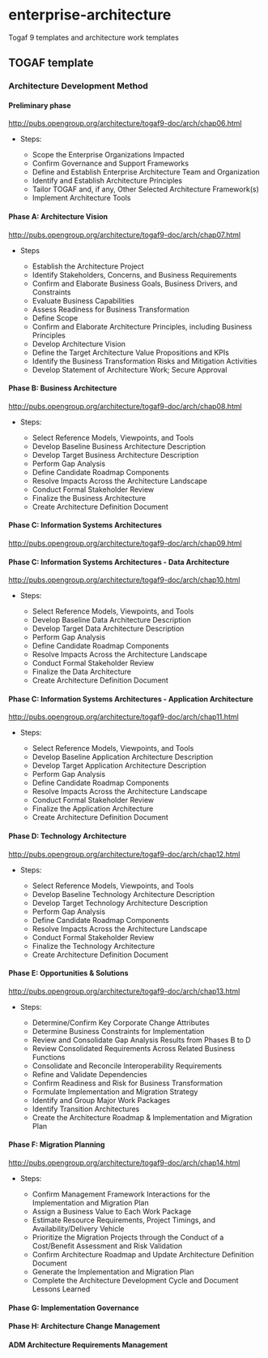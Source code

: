 # enterprise-architecture

Togaf 9 templates and architecture work templates

## TOGAF template
### Architecture Development Method
#### Preliminary phase

http://pubs.opengroup.org/architecture/togaf9-doc/arch/chap06.html

* Steps:

    * Scope the Enterprise Organizations Impacted
    * Confirm Governance and Support Frameworks
    * Define and Establish Enterprise Architecture Team and Organization
    * Identify and Establish Architecture Principles
    * Tailor TOGAF and, if any, Other Selected Architecture Framework(s)
    * Implement Architecture Tools

#### Phase A: Architecture Vision

http://pubs.opengroup.org/architecture/togaf9-doc/arch/chap07.html

* Steps

    * Establish the Architecture Project
    * Identify Stakeholders, Concerns, and Business Requirements
    * Confirm and Elaborate Business Goals, Business Drivers, and Constraints
    * Evaluate Business Capabilities
    * Assess Readiness for Business Transformation
    * Define Scope
    * Confirm and Elaborate Architecture Principles, including Business Principles
    * Develop Architecture Vision
    * Define the Target Architecture Value Propositions and KPIs
    * Identify the Business Transformation Risks and Mitigation Activities
    * Develop Statement of Architecture Work; Secure Approval

#### Phase B: Business Architecture

http://pubs.opengroup.org/architecture/togaf9-doc/arch/chap08.html

* Steps:

    * Select Reference Models, Viewpoints, and Tools
    * Develop Baseline Business Architecture Description
    * Develop Target Business Architecture Description
    * Perform Gap Analysis
    * Define Candidate Roadmap Components
    * Resolve Impacts Across the Architecture Landscape
    * Conduct Formal Stakeholder Review
    * Finalize the Business Architecture
    * Create Architecture Definition Document

#### Phase C: Information Systems Architectures

http://pubs.opengroup.org/architecture/togaf9-doc/arch/chap09.html

#### Phase C: Information Systems Architectures - Data Architecture

http://pubs.opengroup.org/architecture/togaf9-doc/arch/chap10.html

* Steps:

    * Select Reference Models, Viewpoints, and Tools
    * Develop Baseline Data Architecture Description
    * Develop Target Data Architecture Description
    * Perform Gap Analysis
    * Define Candidate Roadmap Components
    * Resolve Impacts Across the Architecture Landscape
    * Conduct Formal Stakeholder Review
    * Finalize the Data Architecture
    * Create Architecture Definition Document


#### Phase C: Information Systems Architectures - Application Architecture

http://pubs.opengroup.org/architecture/togaf9-doc/arch/chap11.html

* Steps:

    * Select Reference Models, Viewpoints, and Tools
    * Develop Baseline Application Architecture Description
    * Develop Target Application Architecture Description
    * Perform Gap Analysis
    * Define Candidate Roadmap Components
    * Resolve Impacts Across the Architecture Landscape
    * Conduct Formal Stakeholder Review
    * Finalize the Application Architecture
    * Create Architecture Definition Document

#### Phase D: Technology Architecture

http://pubs.opengroup.org/architecture/togaf9-doc/arch/chap12.html

* Steps:

    * Select Reference Models, Viewpoints, and Tools
    * Develop Baseline Technology Architecture Description
    * Develop Target Technology Architecture Description
    * Perform Gap Analysis
    * Define Candidate Roadmap Components
    * Resolve Impacts Across the Architecture Landscape
    * Conduct Formal Stakeholder Review
    * Finalize the Technology Architecture
    * Create Architecture Definition Document

#### Phase E: Opportunities & Solutions

http://pubs.opengroup.org/architecture/togaf9-doc/arch/chap13.html

* Steps:

    * Determine/Confirm Key Corporate Change Attributes
    * Determine Business Constraints for Implementation
    * Review and Consolidate Gap Analysis Results from Phases B to D
    * Review Consolidated Requirements Across Related Business Functions
    * Consolidate and Reconcile Interoperability Requirements
    * Refine and Validate Dependencies
    * Confirm Readiness and Risk for Business Transformation
    * Formulate Implementation and Migration Strategy
    * Identify and Group Major Work Packages
    * Identify Transition Architectures
    * Create the Architecture Roadmap & Implementation and Migration Plan

#### Phase F: Migration Planning

http://pubs.opengroup.org/architecture/togaf9-doc/arch/chap14.html

* Steps:

    * Confirm Management Framework Interactions for the Implementation and Migration Plan
    * Assign a Business Value to Each Work Package
    * Estimate Resource Requirements, Project Timings, and Availability/Delivery Vehicle
    * Prioritize the Migration Projects through the Conduct of a Cost/Benefit Assessment and Risk Validation
    * Confirm Architecture Roadmap and Update Architecture Definition Document
    * Generate the Implementation and Migration Plan
    * Complete the Architecture Development Cycle and Document Lessons Learned

#### Phase G: Implementation Governance

#### Phase H: Architecture Change Management

#### ADM Architecture Requirements Management